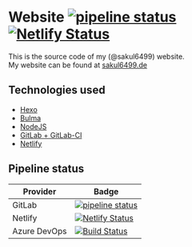 # Website [![pipeline status](https://gitlab.com/sakul6499.de/blog/badges/master/pipeline.svg)](https://gitlab.com/sakul6499.de/blog/-/commits/master) [![Netlify Status](https://api.netlify.com/api/v1/badges/19272c27-1e90-4672-8518-2cfb2fcf54d5/deploy-status)](https://app.netlify.com/sites/sakul6499/deploys)
This is the source code of my (@sakul6499) website.  
My website can be found at [sakul6499.de](https://sakul6499.de/)

## Technologies used
 - [Hexo](https://hexo.io/)
 - [Bulma](https://bulma.io/)
 - [NodeJS](https://nodejs.org/)
 - [GitLab + GitLab-CI](https://gitlab.com/)
 - [Netlify](https://www.netlify.com/)

## Pipeline status

| Provider | Badge |
| ------ | ------ |
| GitLab | [![pipeline status](https://gitlab.com/sakul6499.de/blog/badges/master/pipeline.svg)](https://gitlab.com/sakul6499.de/blog/-/commits/master) |
| Netlify | [![Netlify Status](https://api.netlify.com/api/v1/badges/19272c27-1e90-4672-8518-2cfb2fcf54d5/deploy-status)](https://app.netlify.com/sites/sakul6499/deploys) | 
| Azure DevOps | [![Build Status](https://sakul6499.visualstudio.com/Website/_apis/build/status/Website-Node.js%20With%20Grunt-CI?branchName=master)](https://sakul6499.visualstudio.com/Website/_build/latest?definitionId=13&branchName=master) |
